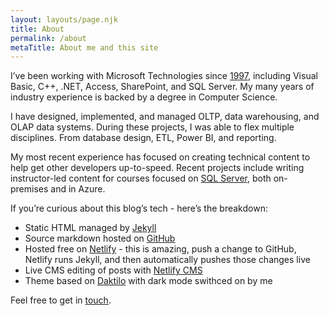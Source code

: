 ```yaml
---
layout: layouts/page.njk
title: About
permalink: /about
metaTitle: About me and this site
---
```

I’ve been working with Microsoft Technologies since [1997](https://www.youtube.com/watch?v=SSbBvKaM6sk "Woo Hoo"), including Visual Basic, C++, .NET, Access, SharePoint, and SQL Server. My many years of industry experience is backed by a degree in Computer Science.

I have designed, implemented, and managed OLTP, data warehousing, and OLAP data systems. During these projects, I was able to flex multiple disciplines. From database design, ETL, Power BI, and reporting.

My most recent experience has focused on creating technical content to help get other developers up-to-speed. Recent projects include writing instructor-led content for courses focused on [SQL Server](https://www.microsoft.com/en-us/learning/sql-training.aspx "I contributed to some courses"), both on-premises and in Azure.

If you’re curious about this blog’s tech - here’s the breakdown:

* Static HTML managed by [Jekyll](https://jekyllrb.com/)
* Source markdown hosted on [GitHub](https://github.com/PhilStollery/philstollery.github.io)
* Hosted free on [Netlify](https://www.netlify.com/pricing/) - this is amazing, push a change to GitHub, Netlify runs Jekyll, and then automatically pushes those changes live
* Live CMS editing of posts with [Netlify CMS](https://www.netlifycms.org/)
* Theme based on [Daktilo](http://daktilo.github.io/) with dark mode swithced on by me

Feel free to get in [touch](mailto:phil+fromblog@stollerys.co.uk "spam be gone").